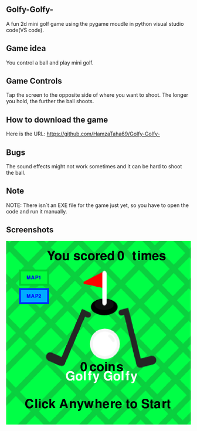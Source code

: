 ## Golfy-Golfy-

A fun 2d mini golf game using the pygame moudle in python visual studio code(VS code).

## Game idea

 You control a ball and play mini golf.
 
## Game Controls
 
Tap the screen to the opposite side of where you want to shoot. The longer you hold, the further the ball shoots.

## How to download the game

Here is the URL:   https://github.com/HamzaTaha69/Golfy-Golfy-

## Bugs

The sound effects might not work sometimes and it can be hard to shoot the ball.

## Note

NOTE: There isn`t an EXE file for the game just yet, so you have to open the code and run it manually.

## Screenshots

![Title screen](https://raw.githubusercontent.com/HamzaTaha69/Golfy-Golfy-/main/screenshots/game%20start.png)
